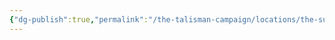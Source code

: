 ```yaml
---
{"dg-publish":true,"permalink":"/the-talisman-campaign/locations/the-sunken-spire/levels-players/13th/","noteIcon":""}
---
```


